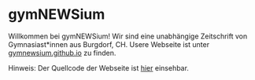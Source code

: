 # gymNEWSium

Willkommen bei gymNEWSium! Wir sind eine unabhängige Zeitschrift von Gymnasiast\*innen aus Burgdorf, CH. Usere Webseite ist unter [gymnewsium.github.io](https://gymnewsium.github.io) zu finden.

Hinweis: Der Quellcode der Webseite ist [hier](https://github.com/gymnewsium/gymnewsium.github.io) einsehbar.
